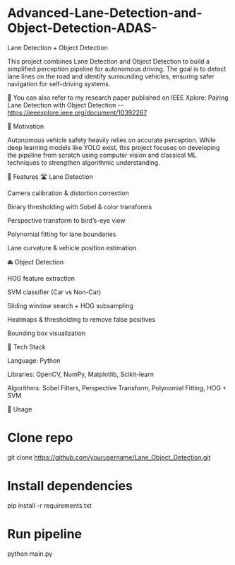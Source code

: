 # Advanced-Lane-Detection-and-Object-Detection-ADAS-
Lane Detection + Object Detection

This project combines Lane Detection and Object Detection to build a simplified perception pipeline for autonomous driving. The goal is to detect lane lines on the road and identify surrounding vehicles, ensuring safer navigation for self-driving systems.

📖 You can also refer to my research paper published on IEEE Xplore: Pairing Lane Detection with Object Detection
 -- https://ieeexplore.ieee.org/document/10392267

🔹 Motivation

Autonomous vehicle safety heavily relies on accurate perception. While deep learning models like YOLO exist, this project focuses on developing the pipeline from scratch using computer vision and classical ML techniques to strengthen algorithmic understanding.

🔹 Features
🛣 Lane Detection

Camera calibration & distortion correction

Binary thresholding with Sobel & color transforms

Perspective transform to bird’s-eye view

Polynomial fitting for lane boundaries

Lane curvature & vehicle position estimation

🚘 Object Detection

HOG feature extraction

SVM classifier (Car vs Non-Car)

Sliding window search + HOG subsampling

Heatmaps & thresholding to remove false positives

Bounding box visualization

🔹 Tech Stack

Language: Python

Libraries: OpenCV, NumPy, Matplotlib, Scikit-learn

Algorithms: Sobel Filters, Perspective Transform, Polynomial Fitting, HOG + SVM

📌 Usage
# Clone repo
git clone https://github.com/yourusername/Lane_Object_Detection.git  

# Install dependencies
pip install -r requirements.txt  

# Run pipeline
python main.py
